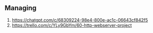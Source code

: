 ## Managing

1. https://chatgpt.com/c/68309224-98e4-800e-ac1c-06643cf842f5
2. https://trello.com/c/YLy9GbYm/60-http-webserver-project
